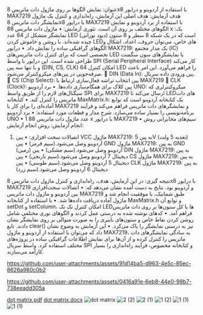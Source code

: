 عنوان: 
نمایش الگوها بر روی ماژول دات ماتریس 8x8 با استفاده از آردوینو و درایور MAX7219
هدف آزمایش:
هدف اصلی این آزمایش، راه‌اندازی و کنترل یک ماژول نمایشگر دات ماتریس 8x8 با درایور MAX7219 با استفاده از برد آردوینو و نمایش الگوهای مختلف بر روی آن است.
تئوری آزمایش:
•	ماژول دات ماتریس 88 x  :یک نمایشگر متشکل از 64 عدد LED (دیود نورانی) است که در یک شبکه 8 سطر و 8 ستون چیده شده‌اند. با روشن و خاموش کردن LED‌های خاص، می‌توان حروف، اعداد، اشکال و الگوهای گرافیکی ساده را نمایش داد.
•	درایور MAX7219: یک مدار مجتمع (IC) تخصصی است که برای کنترل دات ماتریس‌های LED یا نمایشگرهای سون سگمنت طراحی شده است. این درایور با واسط SPI (Serial Peripheral Interface) کار می‌کند و با تنها سه پین (DIN, CS, CLK) امکان کنترل 64 LED را فراهم می‌آورد. این امر باعث صرفه‌جویی در پین‌های میکروکنترلر می‌شود.
	DIN (Data In): پین ورودی داده سریال. 
	CS (Chip Select): پین انتخاب تراشه فعال‌سازی ارتباط با MAX7219 
	CLK (Clock): پین کلاک برای همگام‌سازی داده‌ها.
•	برد آردوینو UNO: میکروکنترلری که سیگنال‌های لازم را از طریق واسط SPI برای MAX7219 ارسال می‌کند تا LED‌های دات ماتریس را کنترل کند.
•	کتابخانه MaxMatrix.h: یک کتابخانه آردوینو است که توابع آماده‌ای را برای کار با MAX7219 و نمایشگرهای دات ماتریس فراهم می‌کند و فرآیند برنامه‌نویسی را بسیار ساده می‌سازد.
شرح مدار و قطعات مورد استفاده:
•	برد آردوینو UNO
•	  1 عدد ماژول دات ماتریس 88 x با درایور MAX7219 
•	سیم‌های مخابراتی
روش انجام آزمایش:
روش انجام آزمایش:
1.	اتصالات سخت افزاری:
•	پین VCC ماژول MAX7219: به پین 5V (تغذیه 5 ولت) آردوینو وصل می‌شود.(سیم قرمز)
•	پین GND ماژول MAX7219: به پین GND (زمین) آردوینو وصل می‌شود.(سیم مشکی)
•	پین DIN ماژول MAX7219: به پین دیجیتال 7 آردوینو وصل می‌شود.(سیم نارنجی)
•	پین CS ماژول MAX7219: به پین دیجیتال 5 آردوینو وصل می‌شود.(سیم طوسی)
•	پین CLK ماژول MAX7219: به پین دیجیتال 6 آردوینو وصل می‌شود.(سیم زرد)

نتیجه گیری:
در این آزمایش، هدف، راه‌اندازی و کنترل ماژول دات ماتریس 8x8 با درایور MAX7219 و آردوینو بود. نتایج به دست آمده نشان می‌دهد که:
•	اتصالات سخت‌افزاری بین آردوینو و ماژول دات ماتریس MAX7219 طبق شماتیک، با موفقیت انجام شد و ماژول آماده دریافت داده‌ها شد.
•	با استفاده از کتابخانه MaxMatrix.h و توابع آن setDot و setColumn، امکان کنترل تک تک LED‌ها یا کل ستون‌ها بر روی دات ماتریس فراهم آمد.
•	کدهای نوشته شده به درستی عمل کردند و الگوهای نوری مختلفی شامل روشن کردن نقاط خاص و ستون‌های باینری را به صورت متوالی بر روی نمایشگر نشان دادند. تابع clear() نیز به درستی نمایشگر را پاک می‌کرد.
•	این آزمایش به وضوح نشان داد که می‌توان با استفاده از آردوینو و ماژول MAX7219، به سادگی نمایشگرهای دات ماتریس را کنترل کرده و از آن‌ها برای نمایش اطلاعات گرافیکی ساده در پروژه‌های مختلف استفاده کرد. واسط سریال SPI و کتابخانه مخصوص، فرآیند راه‌اندازی را بسیار کارآمد می‌سازند.





https://github.com/user-attachments/assets/91d14ba5-d963-4e5c-85ec-8626a980c0b2



https://github.com/user-attachments/assets/0416a91e-6eb8-44e0-98b7-738eeadd305a

[dot matrix.pdf](https://github.com/user-attachments/files/20469759/dot.matrix.pdf)
[dot matrix.docx](https://github.com/user-attachments/files/20469758/dot.matrix.docx)
![dot matrix](https://github.com/user-attachments/assets/152b152b-f3cc-4cf8-9eb7-c57f35122f05)
![2 (2)](https://github.com/user-attachments/assets/66aaa852-78e5-453f-ab5e-291bd0488c19)
![2 (1)](https://github.com/user-attachments/assets/df390161-dff9-40fb-800f-4c7c8492f3b5)
![1 (2)](https://github.com/user-attachments/assets/160076da-8651-4aca-9991-ccab5e3e64ce)
![1 (1)](https://github.com/user-attachments/assets/03c835c3-99c4-4fd4-8c60-7bd0a37e414b)
![1 (1)](https://github.com/user-attachments/assets/399ba3ca-6ed8-48b1-935f-75af1a9a40ed)
